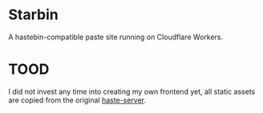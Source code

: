 # Starbin

A hastebin-compatible paste site running on Cloudflare Workers.

# TOOD

I did not invest any time into creating my own frontend yet, all static
assets are copied from the original [haste-server](https://github.com/seejohnrun/haste-server).
